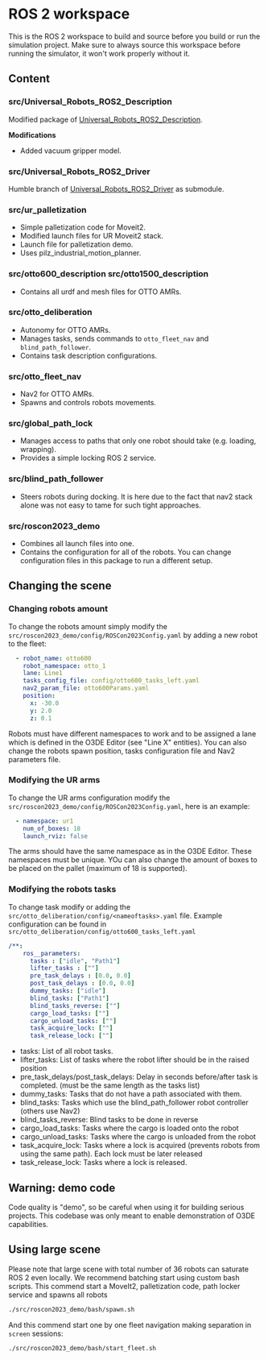 # ROS 2 workspace

This is the ROS 2 workspace to build and source before you build or run the simulation project. Make sure to always source this workspace before running the simulator,
it won't work properly without it.

## Content

### src/Universal_Robots_ROS2_Description
Modified package of [Universal_Robots_ROS2_Description](https://github.com/UniversalRobots/Universal_Robots_ROS2_Description).

**Modifications**
- Added vacuum gripper model.

### src/Universal_Robots_ROS2_Driver
Humble branch of [Universal_Robots_ROS2_Driver](https://github.com/UniversalRobots/Universal_Robots_ROS2_Driver/tree/humble) as submodule.

### src/ur_palletization
- Simple palletization code for Moveit2.
- Modified launch files for UR Moveit2 stack.
- Launch file for palletization demo.
- Uses pilz_industrial_motion_planner.

### src/otto600_description src/otto1500_description
- Contains all urdf and mesh files for OTTO AMRs.

### src/otto_deliberation
- Autonomy for OTTO AMRs.
- Manages tasks, sends commands to `otto_fleet_nav` and `blind_path_follower`.
- Contains task description configurations.

### src/otto_fleet_nav
- Nav2 for OTTO AMRs.
- Spawns and controls robots movements.

### src/global_path_lock
- Manages access to paths that only one robot should take (e.g. loading, wrapping).
- Provides a simple locking ROS 2 service.

### src/blind_path_follower
- Steers robots during docking. It is here due to the fact that nav2 stack alone was not easy to tame for such tight approaches. 

### src/roscon2023_demo
- Combines all launch files into one.
- Contains the configuration for all of the robots. You can change configuration files in this package to run a different setup.

## Changing the scene
### Changing robots amount
To change the robots amount simply modify the ```src/roscon2023_demo/config/ROSCon2023Config.yaml``` by adding a new robot to the fleet:
```yaml
  - robot_name: otto600
    robot_namespace: otto_1
    lane: Line1
    tasks_config_file: config/otto600_tasks_left.yaml
    nav2_param_file: otto600Params.yaml
    position: 
      x: -30.0
      y: 2.0
      z: 0.1
```
Robots must have different namespaces to work and to be assigned a lane which is defined in the O3DE Editor (see "Line X" entities). You can also change the robots spawn position, tasks configuration file and Nav2 parameters file.

### Modifying the UR arms
To change the UR arms configuration modify the  ```src/roscon2023_demo/config/ROSCon2023Config.yaml```, here is an example:
```yaml 
  - namespace: ur1
    num_of_boxes: 18
    launch_rviz: false
```
The arms should have the same namespace as in the O3DE Editor. These namespaces must be unique. YOu can also change the amount of boxes to be placed on the pallet (maximum of 18 is supported).

### Modifying the robots tasks
To change task modify or adding the ```src/otto_deliberation/config/<nameoftasks>.yaml``` file. Example configuration can be found in ```src/otto_deliberation/config/otto600_tasks_left.yaml```
```yaml
/**:
    ros__parameters:
      tasks : ["idle", "Path1"]
      lifter_tasks : [""]
      pre_task_delays : [0.0, 0.0]
      post_task_delays : [0.0, 0.0]
      dummy_tasks: ["idle"]
      blind_tasks: ["Path1"]
      blind_tasks_reverse: [""]
      cargo_load_tasks: [""]
      cargo_unload_tasks: [""]
      task_acquire_lock: [""]
      task_release_lock: [""]
```
- tasks: List of all robot tasks.
- lifter_tasks: List of tasks where the robot lifter should be in the raised position
- pre_task_delays/post_task_delays: Delay in seconds before/after task is completed. (must be the same length as the tasks list)
- dummy_tasks: Tasks that do not have a path associated with them.
- blind_tasks: Tasks which use the blind_path_follower robot controller (others use Nav2)
- blind_tasks_reverse: Blind tasks to be done in reverse
- cargo_load_tasks: Tasks where the cargo is loaded onto the robot
- cargo_unload_tasks: Tasks where the cargo is unloaded from the robot
- task_acquire_lock: Tasks where a lock is acquired (prevents robots from using the same path). Each lock must be later released
- task_release_lock: Tasks where a lock is released.

## Warning: demo code
Code quality is "demo", so be careful when using it for building serious projects. This codebase was only meant to enable demonstration of O3DE capabilities. 

## Using large scene
Please note that large scene with total number of 36 robots can saturate ROS 2 even locally. 
We recommend batching start using custom bash scripts.
This commend start a MoveIt2, palletization code, path locker service and spawns all robots
```bash
./src/roscon2023_demo/bash/spawn.sh
``` 
And this commend start one by one fleet navigation making separation in `screen` sessions:
```bash
./src/roscon2023_demo/bash/start_fleet.sh
```